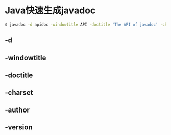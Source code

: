 # Java快速生成javadoc

```sh
$ javadoc -d apidoc -windowtitle API -doctitle 'The API of javadoc' -charset UTF-8 -author -version *.java
```



## -d

## -windowtitle

## -doctitle

## -charset

## -author

## -version

